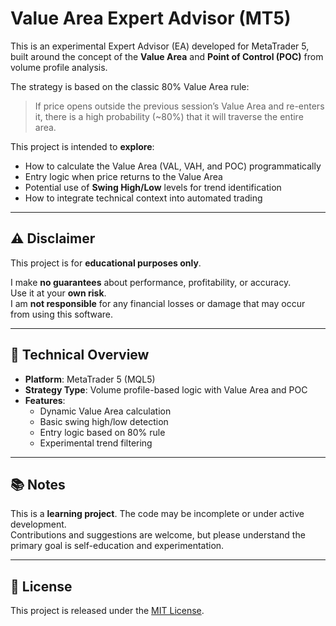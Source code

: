 # Value Area Expert Advisor (MT5)

This is an experimental Expert Advisor (EA) developed for MetaTrader 5, built around the concept of the **Value Area** and **Point of Control (POC)** from volume profile analysis.

The strategy is based on the classic 80% Value Area rule:
> If price opens outside the previous session’s Value Area and re-enters it, there is a high probability (~80%) that it will traverse the entire area.

This project is intended to **explore**:
- How to calculate the Value Area (VAL, VAH, and POC) programmatically
- Entry logic when price returns to the Value Area
- Potential use of **Swing High/Low** levels for trend identification
- How to integrate technical context into automated trading

---

## ⚠️ Disclaimer

This project is for **educational purposes only**.

I make **no guarantees** about performance, profitability, or accuracy.  
Use it at your **own risk**.  
I am **not responsible** for any financial losses or damage that may occur from using this software.

---

## 🔧 Technical Overview

- **Platform**: MetaTrader 5 (MQL5)
- **Strategy Type**: Volume profile-based logic with Value Area and POC
- **Features**:
  - Dynamic Value Area calculation
  - Basic swing high/low detection
  - Entry logic based on 80% rule
  - Experimental trend filtering

---

## 📚 Notes

This is a **learning project**. The code may be incomplete or under active development.  
Contributions and suggestions are welcome, but please understand the primary goal is self-education and experimentation.

---

## 📄 License

This project is released under the [MIT License](LICENSE).
